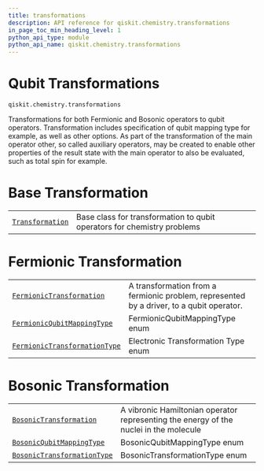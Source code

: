 ```yaml
---
title: transformations
description: API reference for qiskit.chemistry.transformations
in_page_toc_min_heading_level: 1
python_api_type: module
python_api_name: qiskit.chemistry.transformations
---
```


<span id="module-qiskit.chemistry.transformations" />

<span id="qiskit-chemistry-transformations" />

# Qubit Transformations

<span id="module-qiskit.chemistry.transformations" />

`qiskit.chemistry.transformations`

Transformations for both Fermionic and Bosonic operators to qubit operators. Transformation includes specification of qubit mapping type for example, as well as other options. As part of the transformation of the main operator other, so called auxiliary operators, may be created to enable other properties of the result state with the main operator to also be evaluated, such as total spin for example.

# Base Transformation

|                                                                                                                       |                                                                         |
| --------------------------------------------------------------------------------------------------------------------- | ----------------------------------------------------------------------- |
| [`Transformation`](qiskit.chemistry.transformations.Transformation "qiskit.chemistry.transformations.Transformation") | Base class for transformation to qubit operators for chemistry problems |

# Fermionic Transformation

|                                                                                                                                                              |                                                                                          |
| ------------------------------------------------------------------------------------------------------------------------------------------------------------ | ---------------------------------------------------------------------------------------- |
| [`FermionicTransformation`](qiskit.chemistry.transformations.FermionicTransformation "qiskit.chemistry.transformations.FermionicTransformation")             | A transformation from a fermionic problem, represented by a driver, to a qubit operator. |
| [`FermionicQubitMappingType`](qiskit.chemistry.transformations.FermionicQubitMappingType "qiskit.chemistry.transformations.FermionicQubitMappingType")       | FermionicQubitMappingType enum                                                           |
| [`FermionicTransformationType`](qiskit.chemistry.transformations.FermionicTransformationType "qiskit.chemistry.transformations.FermionicTransformationType") | Electronic Transformation Type enum                                                      |

# Bosonic Transformation

|                                                                                                                                                        |                                                                                       |
| ------------------------------------------------------------------------------------------------------------------------------------------------------ | ------------------------------------------------------------------------------------- |
| [`BosonicTransformation`](qiskit.chemistry.transformations.BosonicTransformation "qiskit.chemistry.transformations.BosonicTransformation")             | A vibronic Hamiltonian operator representing the energy of the nuclei in the molecule |
| [`BosonicQubitMappingType`](qiskit.chemistry.transformations.BosonicQubitMappingType "qiskit.chemistry.transformations.BosonicQubitMappingType")       | BosonicQubitMappingType enum                                                          |
| [`BosonicTransformationType`](qiskit.chemistry.transformations.BosonicTransformationType "qiskit.chemistry.transformations.BosonicTransformationType") | BosonicTransformationType enum                                                        |


